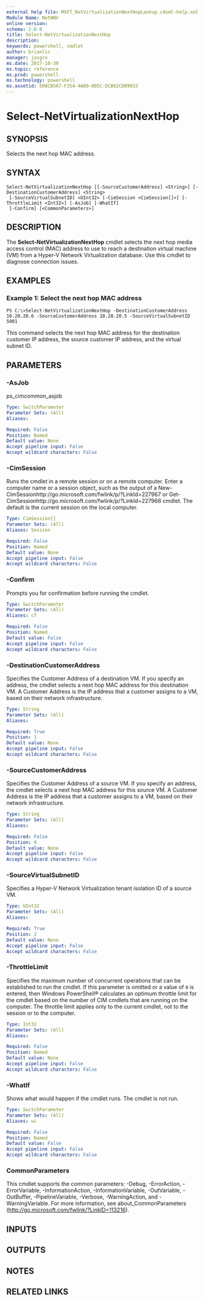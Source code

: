 ```yaml
---
external help file: MSFT_NetVirtualizationNextHopLookup.cdxml-help.xml
Module Name: NetWNV
online version: 
schema: 2.0.0
title: Select-NetVirtualizationNextHop
description: 
keywords: powershell, cmdlet
author: brianlic
manager: jasgro
ms.date: 2017-10-30
ms.topic: reference
ms.prod: powershell
ms.technology: powershell
ms.assetid: 508CB567-F354-4AB9-805C-DCB62CDB9033
---
```


# Select-NetVirtualizationNextHop

## SYNOPSIS
Selects the next hop MAC address.

## SYNTAX

```
Select-NetVirtualizationNextHop [[-SourceCustomerAddress] <String>] [-DestinationCustomerAddress] <String>
 [-SourceVirtualSubnetID] <UInt32> [-CimSession <CimSession[]>] [-ThrottleLimit <Int32>] [-AsJob] [-WhatIf]
 [-Confirm] [<CommonParameters>]
```

## DESCRIPTION
The **Select-NetVirtualizationNextHop** cmdlet selects the next hop media access control (MAC) address to use to reach a destination virtual machine (VM) from a Hyper-V Network Virtualization database.
Use this cmdlet to diagnose connection issues.

## EXAMPLES

### Example 1: Select the next hop MAC address
```
PS C:\>Select-NetVirtualizationNextHop -DestinationCustomerAddress 10.20.20.6 -SourceCustomerAddress 10.20.20.5 -SourceVirtualSubnetID 5001
```

This command selects the next hop MAC address for the destination customer IP address, the source customer IP address, and the virtual subnet ID.

## PARAMETERS

### -AsJob
ps_cimcommon_asjob

```yaml
Type: SwitchParameter
Parameter Sets: (All)
Aliases: 

Required: False
Position: Named
Default value: None
Accept pipeline input: False
Accept wildcard characters: False
```

### -CimSession
Runs the cmdlet in a remote session or on a remote computer.
Enter a computer name or a session object, such as the output of a New-CimSessionhttp://go.microsoft.com/fwlink/p/?LinkId=227967 or Get-CimSessionhttp://go.microsoft.com/fwlink/p/?LinkId=227966 cmdlet.
The default is the current session on the local computer.

```yaml
Type: CimSession[]
Parameter Sets: (All)
Aliases: Session

Required: False
Position: Named
Default value: None
Accept pipeline input: False
Accept wildcard characters: False
```

### -Confirm
Prompts you for confirmation before running the cmdlet.

```yaml
Type: SwitchParameter
Parameter Sets: (All)
Aliases: cf

Required: False
Position: Named
Default value: False
Accept pipeline input: False
Accept wildcard characters: False
```

### -DestinationCustomerAddress
Specifies the Customer Address of a destination VM.
If you specify an address, the cmdlet selects a next hop MAC address for this destination VM.
A Customer Address is the IP address that a customer assigns to a VM, based on their network infrastructure.

```yaml
Type: String
Parameter Sets: (All)
Aliases: 

Required: True
Position: 1
Default value: None
Accept pipeline input: False
Accept wildcard characters: False
```

### -SourceCustomerAddress
Specifies the Customer  Address of a source VM.
If you specify an address, the cmdlet selects a next hop MAC address for this source VM.
A Customer Address is the IP address that a customer assigns to a VM, based on their network infrastructure.

```yaml
Type: String
Parameter Sets: (All)
Aliases: 

Required: False
Position: 0
Default value: None
Accept pipeline input: False
Accept wildcard characters: False
```

### -SourceVirtualSubnetID
Specifies a Hyper-V Network Virtualization tenant isolation ID of a source VM.

```yaml
Type: UInt32
Parameter Sets: (All)
Aliases: 

Required: True
Position: 2
Default value: None
Accept pipeline input: False
Accept wildcard characters: False
```

### -ThrottleLimit
Specifies the maximum number of concurrent operations that can be established to run the cmdlet.
If this parameter is omitted or a value of `0` is entered, then Windows PowerShell® calculates an optimum throttle limit for the cmdlet based on the number of CIM cmdlets that are running on the computer.
The throttle limit applies only to the current cmdlet, not to the session or to the computer.

```yaml
Type: Int32
Parameter Sets: (All)
Aliases: 

Required: False
Position: Named
Default value: None
Accept pipeline input: False
Accept wildcard characters: False
```

### -WhatIf
Shows what would happen if the cmdlet runs.
The cmdlet is not run.

```yaml
Type: SwitchParameter
Parameter Sets: (All)
Aliases: wi

Required: False
Position: Named
Default value: False
Accept pipeline input: False
Accept wildcard characters: False
```

### CommonParameters
This cmdlet supports the common parameters: -Debug, -ErrorAction, -ErrorVariable, -InformationAction, -InformationVariable, -OutVariable, -OutBuffer, -PipelineVariable, -Verbose, -WarningAction, and -WarningVariable. For more information, see about_CommonParameters (http://go.microsoft.com/fwlink/?LinkID=113216).

## INPUTS

## OUTPUTS

## NOTES

## RELATED LINKS


